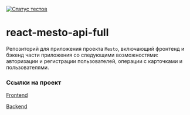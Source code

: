 [![Статус тестов](../../actions/workflows/tests.yml/badge.svg)](../../actions/workflows/tests.yml)

# react-mesto-api-full
Репозиторий для приложения проекта `Mesto`, включающий фронтенд и бэкенд части приложения со следующими возможностями: авторизации и регистрации пользователей, операции с карточками и пользователями. 


### Ссылки на проект

[Frontend](https://github.com/AntonChernikov2407/react-mesto-api-full-gha/tree/main/frontend)

[Backend](https://github.com/AntonChernikov2407/react-mesto-api-full-gha/tree/main/backend)
